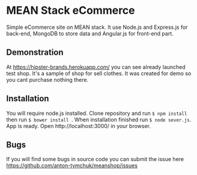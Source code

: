# MEAN Stack eCommerce
Simple eCommerce site on MEAN stack. It use Node.js and Express.js for back-end, MongoDB to store data and Angular.js for front-end part.

## Demonstration
At https://hipster-brands.herokuapp.com/ you can see already launched test shop. It's a sample of shop for sell clothes.
It was created for demo so you cant purchase nothing there.

## Installation
You will require node.js installed. Clone repository and run ```$ npm install``` then run ```$ bower install ```. When installation finished run ```$ node sever.js```. App is ready. Open http://localhost:3000/ in your browser.


## Bugs
If you will find some bugs in source code you can submit the issue here https://github.com/anton-tymchuk/meanshop/issues
